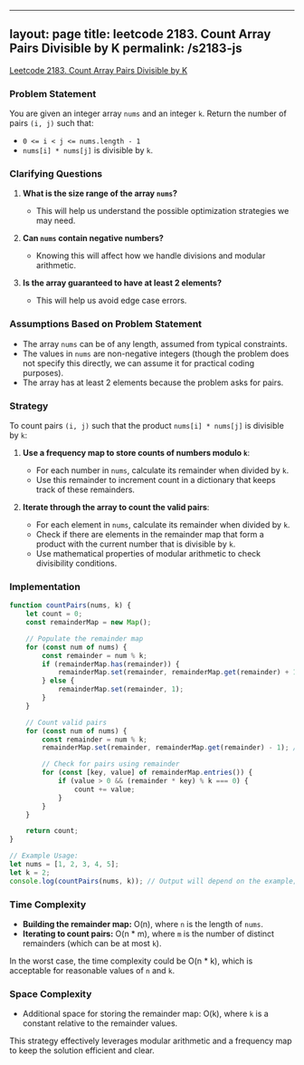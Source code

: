 
---
layout: page
title: leetcode 2183. Count Array Pairs Divisible by K
permalink: /s2183-js
---
[Leetcode 2183. Count Array Pairs Divisible by K](https://algoadvance.github.io/algoadvance/l2183)
### Problem Statement

You are given an integer array `nums` and an integer `k`. Return the number of pairs `(i, j)` such that:
- `0 <= i < j <= nums.length - 1`
- `nums[i] * nums[j]` is divisible by `k`.

### Clarifying Questions

1. **What is the size range of the array `nums`?**
   - This will help us understand the possible optimization strategies we may need.

2. **Can `nums` contain negative numbers?**
   - Knowing this will affect how we handle divisions and modular arithmetic.

3. **Is the array guaranteed to have at least 2 elements?**
   - This will help us avoid edge case errors.

### Assumptions Based on Problem Statement

- The array `nums` can be of any length, assumed from typical constraints.
- The values in `nums` are non-negative integers (though the problem does not specify this directly, we can assume it for practical coding purposes).
- The array has at least 2 elements because the problem asks for pairs.

### Strategy

To count pairs `(i, j)` such that the product `nums[i] * nums[j]` is divisible by `k`:
1. **Use a frequency map to store counts of numbers modulo `k`**:
   - For each number in `nums`, calculate its remainder when divided by `k`.
   - Use this remainder to increment count in a dictionary that keeps track of these remainders.
   
2. **Iterate through the array to count the valid pairs**:
   - For each element in `nums`, calculate its remainder when divided by `k`.
   - Check if there are elements in the remainder map that form a product with the current number that is divisible by `k`. 
   - Use mathematical properties of modular arithmetic to check divisibility conditions.

### Implementation

```javascript
function countPairs(nums, k) {
    let count = 0;
    const remainderMap = new Map();

    // Populate the remainder map
    for (const num of nums) {
        const remainder = num % k;
        if (remainderMap.has(remainder)) {
            remainderMap.set(remainder, remainderMap.get(remainder) + 1);
        } else {
            remainderMap.set(remainder, 1);
        }
    }

    // Count valid pairs
    for (const num of nums) {
        const remainder = num % k;
        remainderMap.set(remainder, remainderMap.get(remainder) - 1); // Decrease the count for current num

        // Check for pairs using remainder
        for (const [key, value] of remainderMap.entries()) {
            if (value > 0 && (remainder * key) % k === 0) {
                count += value;
            }
        }
    }

    return count;
}

// Example Usage:
let nums = [1, 2, 3, 4, 5];
let k = 2;
console.log(countPairs(nums, k)); // Output will depend on the example; this is just an example call.
```

### Time Complexity

- **Building the remainder map:** O(n), where `n` is the length of `nums`.
- **Iterating to count pairs:** O(n * m), where `m` is the number of distinct remainders (which can be at most `k`).

In the worst case, the time complexity could be O(n * k), which is acceptable for reasonable values of `n` and `k`.

### Space Complexity

- Additional space for storing the remainder map: O(k), where `k` is a constant relative to the remainder values.

This strategy effectively leverages modular arithmetic and a frequency map to keep the solution efficient and clear.